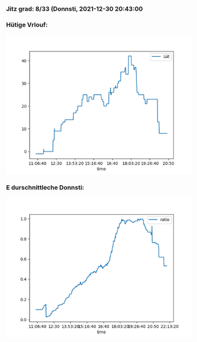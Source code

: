 ### Jitz grad: 8/33 (Donnsti, 2021-12-30 20:43:00

### Hütige Vrlouf:
![Graph](Today.png)

### E durschnittleche Donnsti:
![Graph](Donnsti.png)